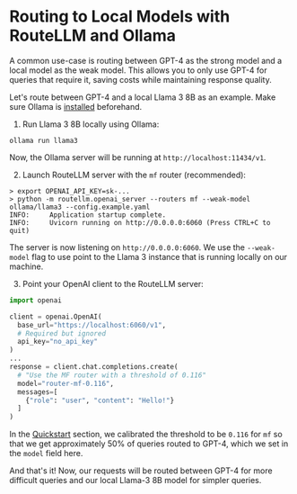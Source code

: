 # Routing to Local Models with RouteLLM and Ollama

A common use-case is routing between GPT-4 as the strong model and a local model as the weak model. This allows you to only use GPT-4 for queries that require it, saving costs while maintaining response quality.

Let's route between GPT-4 and a local Llama 3 8B as an example. Make sure Ollama is [installed](https://github.com/ollama/ollama?tab=readme-ov-file#ollama) beforehand.

1. Run Llama 3 8B locally using Ollama:
```
ollama run llama3
```
Now, the Ollama server will be running at `http://localhost:11434/v1`.

2. Launch RouteLLM server with the `mf` router (recommended):
```
> export OPENAI_API_KEY=sk-...
> python -m routellm.openai_server --routers mf --weak-model ollama/llama3 --config.example.yaml
INFO:     Application startup complete.
INFO:     Uvicorn running on http://0.0.0.0:6060 (Press CTRL+C to quit)
```
The server is now listening on `http://0.0.0.0:6060`. We use the `--weak-model` flag to use point to the Llama 3 instance that is running locally on our machine.

3. Point your OpenAI client to the RouteLLM server:
```python
import openai

client = openai.OpenAI(
  base_url="https://localhost:6060/v1",
  # Required but ignored
  api_key="no_api_key"
)
...
response = client.chat.completions.create(
  # "Use the MF router with a threshold of 0.116"
  model="router-mf-0.116",
  messages=[
    {"role": "user", "content": "Hello!"}
  ]
)
```
In the [Quickstart](../README.md#quickstart) section, we calibrated the threshold to be `0.116` for `mf` so that we get approximately 50% of queries routed to GPT-4, which we set in the `model` field here.

And that's it! Now, our requests will be routed between GPT-4 for more difficult queries and our local Llama-3 8B model for simpler queries.

